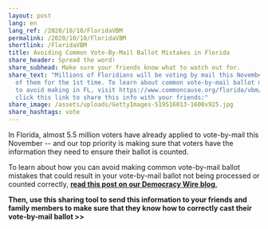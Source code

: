 ```yaml
---
layout: post
lang: en
lang_ref: /2020/10/10/FloridaVBM
permalink: /2020/10/10/FloridaVBM
shortlink: /FloridaVBM
title: Avoiding Common Vote-By-Mail Ballot Mistakes in Florida
share_header: Spread the word!
share_subhead: Make sure your friends know what to watch out for.
share_text: "Millions of Floridians will be voting by mail this November, many
  of them for the 1st time. To learn about common vote-by-mail ballot mistakes
  to avoid making in FL, visit https://www.commoncause.org/florida/vbm/ and
  click this link to share this info with your friends:"
share_image: /assets/uploads/GettyImages-519516013-1600x925.jpg
share_hashtags: vote
---
```

In Florida, almost 5.5 million voters have already applied to vote-by-mail this November -- and our top priority is making sure that voters have the information they need to ensure their ballot is counted.

To learn about how you can avoid making common vote-by-mail ballot mistakes that could result in your vote-by-mail ballot not being processed or counted correctly, [**read this post on our Democracy Wire blog**.](https://www.commoncause.org/florida/democracy-wire/floridavbm/)

**Then, use this sharing tool to send this information to your friends and family members to make sure that they know how to correctly cast their vote-by-mail ballot >>**